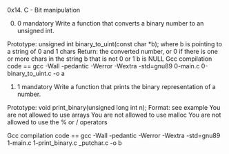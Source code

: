 0x14. C - Bit manipulation

0. 0
mandatory
Write a function that converts a binary number to an unsigned int.

Prototype: unsigned int binary_to_uint(const char *b);
where b is pointing to a string of 0 and 1 chars
Return: the converted number, or 0 if
there is one or more chars in the string b that is not 0 or 1
b is NULL
Gcc compilation code == gcc -Wall -pedantic -Werror -Wextra -std=gnu89 0-main.c 0-binary_to_uint.c -o a


1. 1
mandatory
Write a function that prints the binary representation of a number.

Prototype: void print_binary(unsigned long int n);
Format: see example
You are not allowed to use arrays
You are not allowed to use malloc
You are not allowed to use the % or / operators

Gcc compilation code == gcc -Wall -pedantic -Werror -Wextra -std=gnu89 1-main.c 1-print_binary.c _putchar.c -o b
